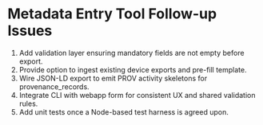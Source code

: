 # Metadata Entry Tool Follow-up Issues

1. Add validation layer ensuring mandatory fields are not empty before export.
2. Provide option to ingest existing device exports and pre-fill template.
3. Wire JSON-LD export to emit PROV activity skeletons for provenance_records.
4. Integrate CLI with webapp form for consistent UX and shared validation rules.
5. Add unit tests once a Node-based test harness is agreed upon.
